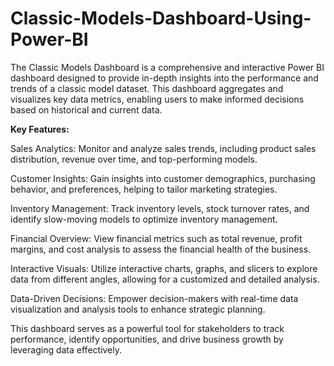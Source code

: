 # Classic-Models-Dashboard-Using-Power-BI
The Classic Models Dashboard is a comprehensive and interactive Power BI dashboard designed to provide in-depth insights into the performance and trends of a classic model dataset. This dashboard aggregates and visualizes key data metrics, enabling users to make informed decisions based on historical and current data.

**Key Features:**

Sales Analytics: Monitor and analyze sales trends, including product sales distribution, revenue over time, and top-performing models.

Customer Insights: Gain insights into customer demographics, purchasing behavior, and preferences, helping to tailor marketing strategies.

Inventory Management: Track inventory levels, stock turnover rates, and identify slow-moving models to optimize inventory management.

Financial Overview: View financial metrics such as total revenue, profit margins, and cost analysis to assess the financial health of the business.

Interactive Visuals: Utilize interactive charts, graphs, and slicers to explore data from different angles, allowing for a customized and detailed analysis.

Data-Driven Decisions: Empower decision-makers with real-time data visualization and analysis tools to enhance strategic planning.

This dashboard serves as a powerful tool for stakeholders to track performance, identify opportunities, and drive business growth by leveraging data effectively.

